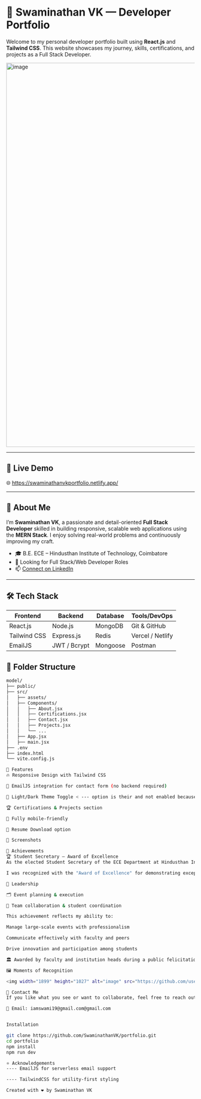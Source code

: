 # 🚀 Swaminathan VK — Developer Portfolio

Welcome to my personal developer portfolio built using **React.js** and **Tailwind CSS**. This website showcases my journey, skills, certifications, and projects as a Full Stack Developer.

<img width="1896" height="1024" alt="image" src="https://github.com/user-attachments/assets/bd752d20-3a27-43a1-8702-1b2578149eed" />

---

## 🔗 Live Demo

🌐 https://swaminathanvkportfolio.netlify.app/


---

## 🧠 About Me

I’m **Swaminathan VK**, a passionate and detail-oriented **Full Stack Developer** skilled in building responsive, scalable web applications using the **MERN Stack**. I enjoy solving real-world problems and continuously improving my craft.

- 🎓 B.E. ECE – Hindusthan Institute of Technology, Coimbatore
- 💼 Looking for Full Stack/Web Developer Roles
- 📫 [Connect on LinkedIn](https://www.linkedin.com/in/swaminathan-vk/)

---

## 🛠️ Tech Stack

| Frontend      | Backend        | Database     | Tools/DevOps     |
| ------------- | -------------- | ------------ | ---------------- |
| React.js      | Node.js        | MongoDB      | Git & GitHub     |
| Tailwind CSS  | Express.js     | Redis        | Vercel / Netlify |
| EmailJS       | JWT / Bcrypt   | Mongoose     | Postman          |


## 📂 Folder Structure

```bash
model/
├── public/
├── src/
│   ├── assets/
│   ├── Components/
│   │   ├── About.jsx
│   │   ├── Certifications.jsx
│   │   ├── Contact.jsx
│   │   ├── Projects.jsx
│   │   └── ...
│   ├── App.jsx
│   ├── main.jsx
├── .env
├── index.html
└── vite.config.js

📌 Features
🔥 Responsive Design with Tailwind CSS

💬 EmailJS integration for contact form (no backend required)

🌙 Light/Dark Theme Toggle < --- option is their and not enabled because it seems to  not be  suited .

🏆 Certifications & Projects section

📱 Fully mobile-friendly

💾 Resume Download option

📸 Screenshots

🏅 Achievements
🏆 Student Secretary – Award of Excellence
As the elected Student Secretary of the ECE Department at Hindusthan Institute of Technology, I had the honor of leading and organizing 5+ technical events during the National Level Technical Symposium 2024.

I was recognized with the "Award of Excellence" for demonstrating exceptional:

📌 Leadership

🗂️ Event planning & execution

🤝 Team collaboration & student coordination

This achievement reflects my ability to:

Manage large-scale events with professionalism

Communicate effectively with faculty and peers

Drive innovation and participation among students

🏛️ Awarded by faculty and institution heads during a public felicitation at Hindusthan Auditorium for my outstanding contribution to academic excellence and student development.

🖼️ Moments of Recognition

<img width="1899" height="1027" alt="image" src="https://github.com/user-attachments/assets/429cd835-4e04-45d3-b9ec-bd8c85571835" />

📨 Contact Me
If you like what you see or want to collaborate, feel free to reach out!

📧 Email: iamswami19@gmail.com@gmail.com


Installation

git clone https://github.com/SwaminathanVK/portfolio.git
cd portfolio
npm install
npm run dev

⭐ Acknowledgements
---- EmailJS for serverless email support

---- TailwindCSS for utility-first styling

Created with ❤️ by Swaminathan VK
